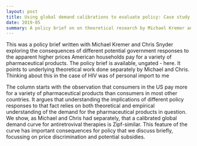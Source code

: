 ```yaml
---
layout: post
title: Using global demand calibrations to evaluate policy: Case study of HIV pharmaceuticals
date: 2019-05
summary: A policy brief on on theoretical research by Michael Kremer and Chris Snyder on features of the global demand curve for different kinds of pharmaceutical products -- with special attention to antiretrovival therapies for HIV.
---
```


This was a policy brief written with Michael Kremer and Chris Snyder exploring the consequences of different potential government responses to the apparent higher prices American households pay for a variety of pharmaceutical products. The policy brief is available, ungated - here. It points to underlying theoretical work done separately by Michael and Chris. Thinking about this in the case of HIV was of personal import to me

The column starts with the observation that consumers in the US pay more for a variety of pharmaceutical products than consumers in most other countries. It argues that understanding the implications of different policy responses to that fact relies on both theoretical and empirical understanding of the demand for the pharmaceutical products in question. We show, as Michael and Chris had separately, that a calibrated global demand curve for antiretrovival therapies is Zipf-similar. This feature of the curve has important consequences for policy that we discuss briefly, focussing on price discrimination and potential subsidies.

